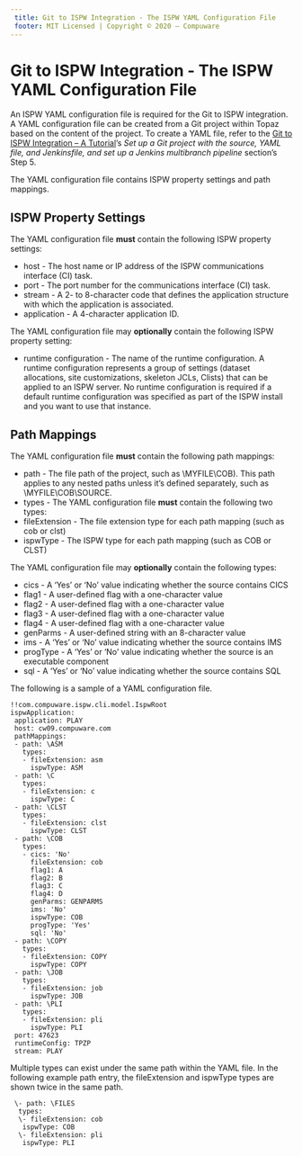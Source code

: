 ```yaml
---
 title: Git to ISPW Integration - The ISPW YAML Configuration File
 footer: MIT Licensed | Copyright © 2020 – Compuware
---
```



# Git to ISPW Integration - The ISPW YAML Configuration File

An ISPW YAML configuration file is required for the Git to ISPW integration. A YAML configuration file can be created from a Git project within Topaz based on the content of the project. To create a YAML file, refer to the [Git to ISPW Integration – A Tutorial](GIT_to_ISPW_Integration_Tutorial.md)’s *Set up a Git project with the source, YAML file, and Jenkinsfile, and set up a Jenkins multibranch pipeline* section’s Step 5.

The YAML configuration file contains ISPW property settings and path mappings.

##  ISPW Property Settings

The YAML configuration file **must** contain the following ISPW property settings:

- host - The host name or IP address of the ISPW communications interface (CI) task.
- port - The port number for the communications interface (CI) task.
- stream - A 2- to 8-character code that defines the application structure with which the application is associated.
- application - A 4-character application ID.

The YAML configuration file may **optionally** contain the following ISPW property setting:

- runtime configuration - The name of the runtime configuration. A runtime configuration represents a group of settings (dataset allocations, site customizations, skeleton JCLs, Clists) that can be applied to an ISPW server. No runtime configuration is required if a default runtime configuration was specified as part of the ISPW install and you want to use that instance.

## Path Mappings

The YAML configuration file **must** contain the following path mappings:

- path -  The file path of the project, such as \MYFILE\COB). This path applies to any nested paths unless it’s defined separately, such as \MYFILE\COB\SOURCE.
-  types - The YAML configuration file **must** contain the following two types:
  - fileExtension - The file extension type for each path mapping (such as cob or clst)
  - ispwType - The ISPW type for each path mapping (such as COB or CLST)

The YAML configuration file may **optionally** contain the following types:
- cics - A ‘Yes’ or ‘No’ value indicating whether the source contains CICS
- flag1 - A user-defined flag with a one-character value
- flag2 - A user-defined flag with a one-character value
- flag3 - A user-defined flag with a one-character value
- flag4 - A user-defined flag with a one-character value
- genParms - A user-defined string with an 8-character value
- ims - A ‘Yes’ or ‘No’ value indicating whether the source contains IMS
- progType - A ‘Yes’ or ‘No’ value indicating whether the source is an executable component
- sql - A ‘Yes’ or ‘No’ value indicating whether the source contains SQL

 

The following is a sample of a YAML configuration file.

 ```
!!com.compuware.ispw.cli.model.IspwRoot
ispwApplication:
  application: PLAY
  host: cw09.compuware.com
  pathMappings:
  - path: \ASM
    types:
    - fileExtension: asm
      ispwType: ASM
  - path: \C
    types:
    - fileExtension: c
      ispwType: C
  - path: \CLST
    types:
    - fileExtension: clst
      ispwType: CLST
  - path: \COB
    types:
    - cics: 'No'
      fileExtension: cob
      flag1: A
      flag2: B
      flag3: C
      flag4: D
      genParms: GENPARMS
      ims: 'No'
      ispwType: COB
      progType: 'Yes'
      sql: 'No'
  - path: \COPY
    types:
    - fileExtension: COPY
      ispwType: COPY
  - path: \JOB
    types:
    - fileExtension: job
      ispwType: JOB
  - path: \PLI
    types:
    - fileExtension: pli
      ispwType: PLI
  port: 47623
  runtimeConfig: TPZP
  stream: PLAY
 ```


Multiple types can exist under the same path within the YAML file. In the following example path entry, the fileExtension and ispwType types are shown twice in the same path.

```
 \- path: \FILES
  types:
  \- fileExtension: cob
   ispwType: COB
  \- fileExtension: pli
   ispwType: PLI
```

